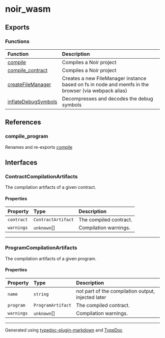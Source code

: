 # noir_wasm

## Exports

### Functions

| Function | Description |
| :------ | :------ |
| [compile](functions/compile.md) | Compiles a Noir project |
| [compile\_contract](functions/compile_contract.md) | Compiles a Noir project |
| [createFileManager](functions/createFileManager.md) | Creates a new FileManager instance based on fs in node and memfs in the browser (via webpack alias) |
| [inflateDebugSymbols](functions/inflateDebugSymbols.md) | Decompresses and decodes the debug symbols |

## References

### compile\_program

Renames and re-exports [compile](functions/compile.md)

## Interfaces

### ContractCompilationArtifacts

The compilation artifacts of a given contract.

#### Properties

| Property | Type | Description |
| :------ | :------ | :------ |
| `contract` | `ContractArtifact` | The compiled contract. |
| `warnings` | `unknown`[] | Compilation warnings. |

***

### ProgramCompilationArtifacts

The compilation artifacts of a given program.

#### Properties

| Property | Type | Description |
| :------ | :------ | :------ |
| `name` | `string` | not part of the compilation output, injected later |
| `program` | `ProgramArtifact` | The compiled contract. |
| `warnings` | `unknown`[] | Compilation warnings. |

***

Generated using [typedoc-plugin-markdown](https://www.npmjs.com/package/typedoc-plugin-markdown) and [TypeDoc](https://typedoc.org/)
